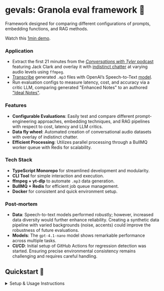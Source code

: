 # gevals: Granola eval framework 🚀

Framework designed for comparing different configurations of prompts, embedding functions, and RAG methods.

Watch this [1min demo]().

### Application

* Extract the first 21 minutes from the [*Conversations with Tyler* podcast](https://youtu.be/U1ZMmKMMHgQ?si=PYEgcZBfCfVzW5g7) featuring Jack Clark and overlay it with [indistinct chatter](https://youtu.be/50bYnrmaTfE?si=ldJUkdMrNdgXP5me) at varying audio levels using `ffmpeg`.
* [Transcribe](https://github.com/pziet/gevals/blob/main/packages/core/src/data-pipeline/transcribe.ts) generated `.mp3` files with OpenAI’s Speech-to-Text [model](https://platform.openai.com/docs/guides/speech-to-text).
* Run evaluation configs to measure latency, cost, and accuracy via a critic LLM, comparing generated "Enhanced Notes" to an authored ["Ideal Notes"](https://github.com/pziet/gevals/blob/main/data/cwt/gold_standard.txt).

### Features

* **Configurable Evaluations**: Easily test and compare different prompt-engineering approaches, embedding techniques, and RAG pipelines with respect to cost, latency and LLM critics.
* **Data fly wheel**: Automated creation of conversational audio datasets with overlay of indistinct chatter.
* **Efficient Processing**: Utilizes parallel processing through a BullMQ worker queue with Redis for scalability.

### Tech Stack

* **TypeScript Monorepo** for streamlined development and modularity.
* **CLI Tool** for simple interaction and execution.
* **ffmpeg + yt-dlp** to automate `.mp3` data generation.
* **BullMQ + Redis** for efficient job queue management.
* **Docker** for consistent and quick environment setup.

### Post-mortem

* **Data**: Speech-to-text models performed robustly; however, increased data diversity would further enhance reliability. Creating a synthetic data pipeline with varied backgrounds (noise, accents) could improve the robustness of future evaluations.
* **Models**: The `gpt-4.1-nano` model shows remarkable performance across multiple tasks.
* **CI/CD**: Initial setup of GitHub Actions for regression detection was started. Ensuring precise environmental consistency remains challenging and requires careful handling.

## Quickstart 🚀

<details>
<summary>Setup & Usage Instructions</summary>

### Prerequisites

Before you begin, ensure you have Node.js (v18 or higher), pnpm (v9.0.0), Docker, and ffmpeg installed on your system. Docker must be running and your user should have the necessary permissions to execute Docker commands. If you're using Linux, you may need to add your user to the docker group and log out and back in for the changes to take effect.

### Installation

```bash
git clone https://github.com/yourname/gevals.git
cd gevals
chmod +x ./scripts/bootstrap.sh
./scripts/bootstrap.sh
pnpm dev
```

### CLI Commands

**Launch Dashboard:**

```bash
gevals display
```

Opens a browser-based leaderboard with interactive plots for evaluation results.

**Run Evaluations:**

```bash
# Run evaluations (ensure worker is running with `pnpm worker:dev`)
gevals run .  # Run all configurations
gevals run configs/{model}-{embedding}-{rag}.yaml  # Run specific configuration
```

**Generate Synthetic Data:**

```bash
gevals data <conversation_url> --chatter <chatter_url> --levels 3
```

Generates `.mp3` conversational audio with indistinct chatter overlays from provided YouTube links.

</details>
